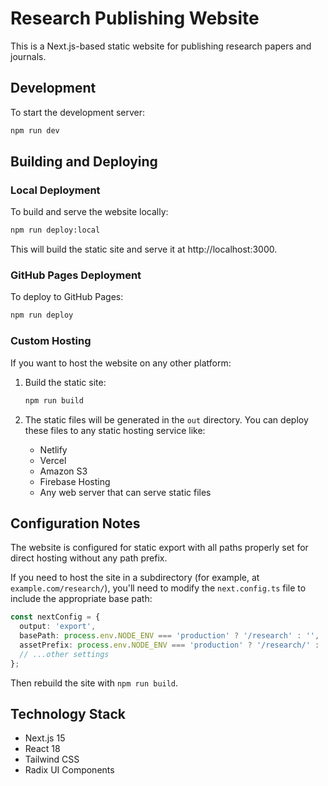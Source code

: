 # Research Publishing Website

This is a Next.js-based static website for publishing research papers and journals.

## Development

To start the development server:

```bash
npm run dev
```

## Building and Deploying

### Local Deployment

To build and serve the website locally:

```bash
npm run deploy:local
```

This will build the static site and serve it at http://localhost:3000.

### GitHub Pages Deployment

To deploy to GitHub Pages:

```bash
npm run deploy
```

### Custom Hosting

If you want to host the website on any other platform:

1. Build the static site:
   ```bash
   npm run build
   ```

2. The static files will be generated in the `out` directory. You can deploy these files to any static hosting service like:
   - Netlify
   - Vercel
   - Amazon S3
   - Firebase Hosting
   - Any web server that can serve static files

## Configuration Notes

The website is configured for static export with all paths properly set for direct hosting without any path prefix.

If you need to host the site in a subdirectory (for example, at `example.com/research/`), you'll need to modify the `next.config.ts` file to include the appropriate base path:

```typescript
const nextConfig = {
  output: 'export',
  basePath: process.env.NODE_ENV === 'production' ? '/research' : '',
  assetPrefix: process.env.NODE_ENV === 'production' ? '/research/' : '',
  // ...other settings
};
```

Then rebuild the site with `npm run build`.

## Technology Stack

- Next.js 15
- React 18
- Tailwind CSS
- Radix UI Components
